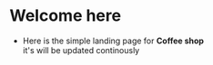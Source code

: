 # Welcome here
- Here is the simple landing page for **Coffee shop** \
it's will be updated continously
